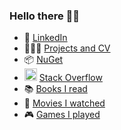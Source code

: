 ### Hello there 👋🏻
- 📄 [LinkedIn](https://www.linkedin.com/in/stefanoanelli/)
- 👨🏻‍💻 [Projects and CV](https://sanelli.github.io/curriculum-vitae/)
- 📦 [NuGet](https://www.nuget.org/profiles/sanelli)
- <img src="https://cdn-icons-png.flaticon.com/512/2111/2111628.png" width=20 height=20 /> [Stack Overflow](https://stackoverflow.com/users/1468832/sanelli)
- 📚 [Books I read](https://github.com/sanelli/about/blob/main/BOOKS.md)
- 🍿 [Movies I watched](https://github.com/sanelli/about/blob/main/MOVIES.md)
- 🎮 [Games I played](https://github.com/sanelli/about/blob/main/GAMES.md)
